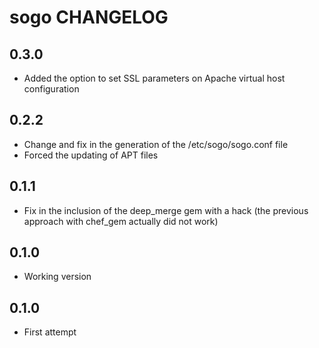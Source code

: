 sogo CHANGELOG
==============

0.3.0
-----
- Added the option to set SSL parameters on Apache virtual host configuration

0.2.2
-----
- Change and fix in the generation of the /etc/sogo/sogo.conf file
- Forced the updating of APT files

0.1.1
-----
- Fix in the inclusion of the deep_merge gem with a hack (the previous approach with chef_gem actually did not work)

0.1.0
-----
- Working version

0.1.0
-----
- First attempt
